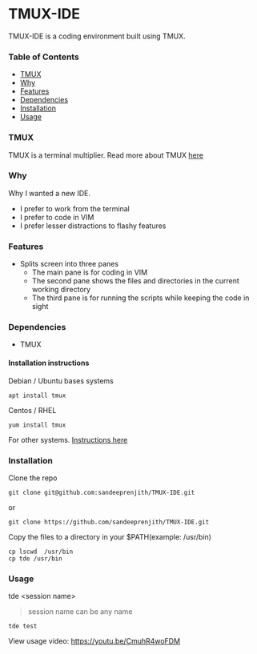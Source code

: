 # TMUX-IDE

TMUX-IDE is a coding environment built using TMUX. 


### Table of Contents

- [TMUX](#tmux)
- [Why](#why)
- [Features](#features)
- [Dependencies](#dependencies)
- [Installation](#installation)
- [Usage](#usage)

### TMUX

TMUX is a terminal multiplier. 
Read more about TMUX [here](https://github.com/tmux/tmux/blob/master/README)

### Why

Why I wanted a new IDE. 

* I prefer to work from the terminal
* I prefer to code in VIM
* I prefer lesser distractions to flashy features

### Features

* Splits screen into three panes
	- The main pane is for coding in VIM
	- The second pane shows the files and directories in the current working directory
	- The third pane is for running the scripts while keeping the code in sight

### Dependencies

* TMUX

#### Installation instructions

Debian / Ubuntu bases systems

```
apt install tmux

```

Centos / RHEL

```
yum install tmux

```

For other systems. [Instructions here](https://github.com/tmux/tmux/wiki)

### Installation 

Clone the repo

```
git clone git@github.com:sandeeprenjith/TMUX-IDE.git

```

or 

```
git clone https://github.com/sandeeprenjith/TMUX-IDE.git

```
Copy the files to a directory in your $PATH(example: /usr/bin)

```
cp lscwd  /usr/bin
cp tde /usr/bin

```

### Usage

tde \<session name\>

> session name can be any name

```
tde test

```

View usage video: https://youtu.be/CmuhR4woFDM
